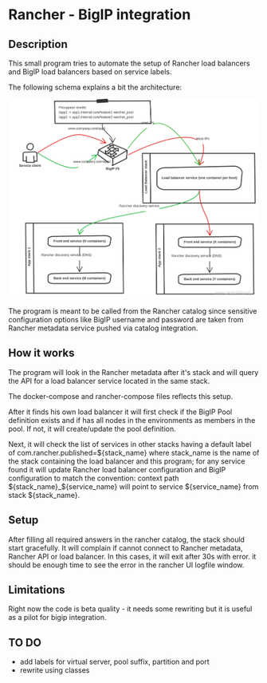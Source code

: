 # Rancher - BigIP integration


## Description

This small program tries to automate the setup of Rancher load balancers and BigIP load balancers based on service labels.

The following schema explains a bit the architecture:

![Architecture image](https://raw.githubusercontent.com/brutus333/rancher-self-publish/master/global_lb.svg)

The program is meant to be called from the Rancher catalog since sensitive configuration options like BigIP username and password are taken from Rancher metadata service pushed via catalog integration.

## How it works

The program will look in the Rancher metadata after it's stack and will query the API for a load balancer service located in the same stack.

The docker-compose and rancher-compose files reflects this setup.

After it finds his own load balancer it will first check if the BigIP Pool definition exists and if has all nodes in the environments as members in the pool. If not, it will create/update the pool definition.

Next, it will check the list of services in other stacks having a default label of com.rancher.published=${stack_name} where stack_name is the name of the stack containing the load balancer and this program; for any service found it will update Rancher load balancer configuration and BigIP configuration to match the convention: context path ${stack_name}_${service_name} will point to service ${service_name} from stack ${stack_name}.

## Setup

After filling all required answers in the rancher catalog, the stack should start gracefully. It will complain if cannot connect to Rancher metadata, Rancher API or load balancer. In this cases, it will exit after 30s with error.
it should be enough time to see the error in the rancher UI logfile window.

## Limitations

Right now the code is beta quality - it needs some rewriting but it is useful as a pilot for bigip integration.


## TO DO

  - add labels for virtual server, pool suffix, partition and port
  - rewrite using classes
